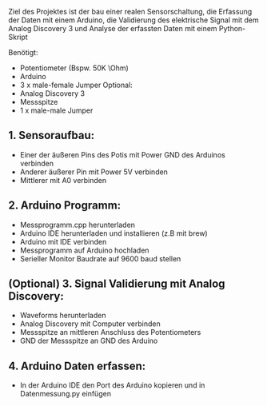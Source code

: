Ziel des Projektes ist der bau einer realen Sensorschaltung, die Erfassung der Daten mit einem Arduino, die Validierung des elektrische Signal mit dem Analog Discovery 3 und Analyse der erfassten Daten mit einem Python-Skript

Benötigt:
- Potentiometer (Bspw. 50K \Ohm)
- Arduino
- 3 x male-female Jumper
Optional:
- Analog Discovery 3
- Messspitze
- 1 x male-male Jumper


## 1. Sensoraufbau: 
- Einer der äußeren Pins des Potis mit Power GND des Arduinos verbinden
- Anderer äußerer Pin mit Power 5V verbinden
- Mittlerer mit A0 verbinden

## 2. Arduino Programm:
 - Messprogramm.cpp herunterladen
 - Arduino IDE herunterladen und installieren (z.B mit brew)
 - Arduino mit IDE verbinden
 - Messprogramm auf Arduino hochladen
 - Serieller Monitor Baudrate auf 9600 baud stellen
 
 ## (Optional) 3. Signal Validierung mit Analog Discovery:
 - Waveforms herunterladen
 - Analog Discovery mit Computer verbinden
 - Messspitze an mittleren Anschluss des Potentiometers
 - GND der Messspitze an GND des Arduino
 
 ## 4. Arduino Daten erfassen:
 - In der Arduino IDE den Port des Arduino kopieren und in Datenmessung.py einfügen

